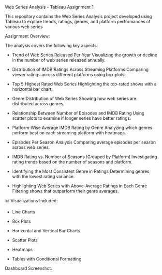 Web Series Analysis - Tableau Assignment 1

This repository contains the Web Series Analysis project developed using Tableau to explore trends, ratings, genres, and platform performances of various web series


 Assignment Overview:

 
The analysis covers the following key aspects:

* Trend of Web Series Released Per Year
Visualizing the growth or decline in the number of web series released annually.

* Distribution of IMDB Ratings Across Streaming Platforms
Comparing viewer ratings across different platforms using box plots.

* Top 5 Highest Rated Web Series
Highlighting the top-rated shows with a horizontal bar chart.

* Genre Distribution of Web Series
Showing how web series are distributed across genres.

* Relationship Between Number of Episodes and IMDB Rating
Using scatter plots to examine if longer series have better ratings.

* Platform-Wise Average IMDB Rating by Genre
Analyzing which genres perform best on each streaming platform with heatmaps.

* Episodes Per Season Analysis
Comparing average episodes per season across web series.

* IMDB Rating vs. Number of Seasons (Grouped by Platform)
Investigating rating trends based on the number of seasons and platform.

* Identifying the Most Consistent Genre in Ratings
Determining genres with the lowest rating variance.

* Highlighting Web Series with Above-Average Ratings in Each Genre
Filtering shows that outperform their genre averages.

📊 Visualizations Included:

* Line Charts
  
* Box Plots
* Horizontal and Vertical Bar Charts
* Scatter Plots
* Heatmaps
* Tables with Conditional Formatting


Dashboard Screenshot:

